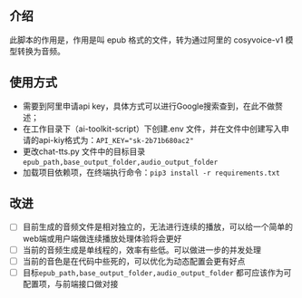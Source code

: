 ## 介绍
此脚本的作用是，作用是叫 epub 格式的文件，转为通过阿里的 cosyvoice-v1 模型转换为音频。

## 使用方式
- 需要到阿里申请api key，具体方式可以进行Google搜索查到，在此不做赘述；
- 在工作目录下（ai-toolkit-script）下创建.env 文件，并在文件中创建写入申请的api-kiy格式为：`API_KEY="sk-2b71b680ac2"`
- 更改chat-tts.py 文件中的目标目录`epub_path,base_output_folder,audio_output_folder`
- 加载项目依赖项，在终端执行命令：`pip3 install -r requirements.txt`

## 改进
- [ ] 目前生成的音频文件是相对独立的，无法进行连续的播放，可以给一个简单的web端或用户端做连续播放处理体验将会更好
- [ ] 当前的音频生成是单线程的，效率有些低。可以做进一步的并发处理
- [ ] 当前的音色是在代码中些死的，可以优化为动态配置会更有好点
- [ ] 目标`epub_path,base_output_folder,audio_output_folder` 都可应该作为可配置项，与前端接口做对接